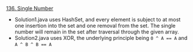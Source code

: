 [136. Single Number](https://leetcode.com/problems/single-number/)

* Solution1.java uses HashSet, and every element is subject to at most one insertion into the set and one removal from the set. The single number will remain in the set after traversal through the given array.
* Solution2.java uses XOR, the underlying principle being `0 ^ A == A` and `A ^ B ^ B == A`
